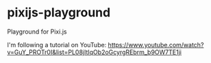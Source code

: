 # pixijs-playground

Playground for Pixi.js

I'm following a tutorial on YouTube: <https://www.youtube.com/watch?v=GuY_PROTr0I&list=PL08jItIqOb2oGcyrgREbrm_b9OW7TE1ji>
